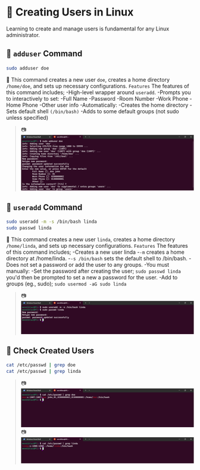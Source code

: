 # 👤 Creating Users in Linux

Learning to create and manage users is fundamental for any Linux administrator.

## 🔹 `adduser` Command

```bash
sudo adduser doe
```

🔸 This command creates a new user `doe`, creates a home directory `/home/doe`, and sets up necessary configurations.
`Features`
The features of this command includes;
-High-level wrapper around `useradd`.
-Prompts you to interactively to set:
    -Full Name
    -Password
    -Room Number
    -Work Phone
    -Home Phone
    -Other user info
-Automatically:
    -Creates the home directory
    -Sets default shell `(/bin/bash)`
    -Adds to some default groups (not sudo unless specified)

> 📷 ![adduser](images\adduser.png)


## 🔹 `useradd` Command

```bash
sudo useradd -m -s /bin/bash linda
sudo passwd linda
```
🔸 This command creates a new user `linda`, creates a home directory `/home/linda`, and sets up necessary configurations.
`Features`
The features of this command includes;
-Creates a new user linda
-`-m` creates a home directory at /home/linda.
-`-s /bin/bash` sets the default shell to /bin/bash.
-Does not set a password or add the user to any groups.
-You must manually:
    -Set the password after creating the user; `sudo passwd linda` you'd then be prompted to set a new a password for the user.
    -Add to groups (eg., sudo); `sudo usermod -aG sudo linda`

> 📷 ![useradd](images\useradd-linda.png)

## 🔹 Check Created Users

```bash
cat /etc/passwd | grep doe
cat /etc/passwd | grep linda
```

> 📷 ![grep doe](images\grepdoe.png)
> 📷 ![grep linda](images\greplinda.png)
